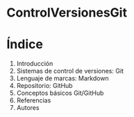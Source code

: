 # ControlVersionesGit
# Índice

1. Introducción  
2. Sistemas de control de versiones: Git  
3. Lenguaje de marcas: Markdown  
4. Repositorio: GitHub  
5. Conceptos básicos Git/GitHub  
6. Referencias  
7. Autores  
